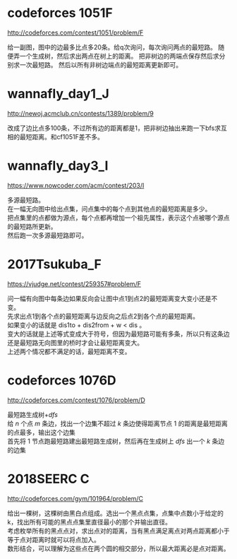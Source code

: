 # codeforces 1051F
http://codeforces.com/contest/1051/problem/F

给一副图，图中的边最多比点多20条。给q次询问，每次询问两点的最短路。
随便弄一个生成树，然后求出两点在树上的距离。
把非树边的两端点保存然后求分别求一次最短路。
然后以所有非树边端点的最短距离更新即可。

# wannafly_day1_J
http://newoj.acmclub.cn/contests/1389/problem/9

改成了边比点多100条，不过所有边的距离都是1，把非树边抽出来跑一下bfs求互相的最短距离。和cf1051F差不多。

# wannafly_day3_I
https://www.nowcoder.com/acm/contest/203/I

多源最短路。  
在一幅无向图中给出点集，问点集中的每个点到其他点的最短距离是多少。  
把点集里的点都做为源点，每个点都再增加一个祖先属性，表示这个点被哪个源点的最短路所更新。  
然后跑一次多源最短路即可。  

# 2017Tsukuba_F
https://vjudge.net/contest/259357#problem/F

问一幅有向图中每条边如果反向会让图中点1到点2的最短距离变大变小还是不变。  
先求出点1到各个点的最短距离与边反向之后点2到各个点的最短距离。  
如果变小的话就是 dis1to + dis2from + w < dis 。  
变大的话就是上述等式变成大于符号，但因为最短路可能有多条，所以只有这条边还是最短路无向图里的桥时才会让最短距离变大。  
上述两个情况都不满足的话，最短距离不变。  

# codeforces 1076D
http://codeforces.com/contest/1076/problem/D

最短路生成树$+dfs$  
给 $n$ 个点 $m$ 条边，找出一个边集不超过 $k$ 条边使得距离节点 $1$ 的距离是最短距离的点最多，输出这个边集  
首先将 $1$ 节点跑最短路建出最短路生成树，然后再在生成树上 $dfs$ 出一个 $k$ 条边的边集  

# 2018SEERC C
http://codeforces.com/gym/101964/problem/C

给出一棵树，这棵树由黑白点组成。选出一个黑点点集，点集中点数小于给定的k，找出所有可能的黑点点集里直径最小的那个并输出直径。  
考虑枚举所有的黑点点对，求出点对的距离，当有黑点满足离点对两点距离都小于等于点对距离时就可以将点加入。  
数形结合，可以理解为这些点在两个圆的相交部分，所以最大距离必是点对距离。  

